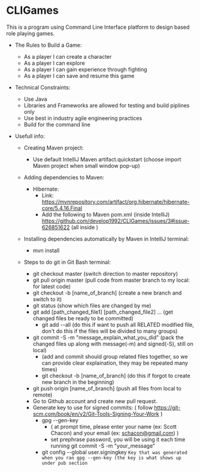 # CLIGames
This is a program using Command Line Interface platform to design based role playing games.

* The Rules to Build a Game:
  * As a player I can create a character
  * As a player I can explore
  * As a player I can gain experience through fighting
  * As a player I can save and resume this game
  
* Technical Constraints:
  * Use Java
  * Libraries and Frameworks are allowed for testing and build piplines only
  * Use best in industry agile engineering practices
  * Build for the command line
  
* Usefull info:

  * Creating Maven project:
    * Use default IntelliJ Maven artifact.quickstart (choose import Maven project when small window pop-up)

  * Adding dependencies to Maven:
    * Hibernate:
      * Link: https://mvnrepository.com/artifact/org.hibernate/hibernate-core/5.4.16.Final
      * Add the following to Maven pom.xml (inside IntelliJ)
        https://github.com/develop1992/CLIGames/issues/3#issue-626851622 (all inside <dependencies>)
      
  * Installing dependencies automatically by Maven in IntelliJ terminal: 
    * mvn install
  
  * Steps to do git in Git Bash terminal:
    * git checkout master  (switch direction to master repository)
    * git pull origin master    (pull code from master branch to my local: for latest code)
    * git checkout -b [name_of_branch]    (create a new branch and switch to it)
    * git status  (show which files are changed by me)
    * git add [path_changed_file1] [path_changed_file2] ... (get changed files be ready to be committed)
      * git add --all  (do this if want to push all RELATED modified file, don't do this if the files will be divided to many groups)
    * git commit -S -m "message_explain_what_you_did"  (pack the changed files up along with message(-m) and signed(-S), still on local)
      * (add and commit should group related files together, so we can provide clear explaination, they may be repeated many times)
      * git checkout -b [name_of_branch]  (do this if forgot to create new branch in the beginning)
    * git push origin [name_of_branch]  (push all files from local to remote)
    * Go to Github account and create new pull request.
    * Generate key to use for signed commits: ( follow https://git-scm.com/book/en/v2/Git-Tools-Signing-Your-Work )
      * gpg --gen-key
        * ( at prompt time, please enter your name (ex: Scott Chacon) and your email (ex: schacon@gmail.com) )
        * set prephrase password, you will be using it each time running git commit -S -m "your_message"
      * git config --global user.signingkey `Key that was generated when you ran gpg --gen-key (the key is what shows up under pub section`
      
